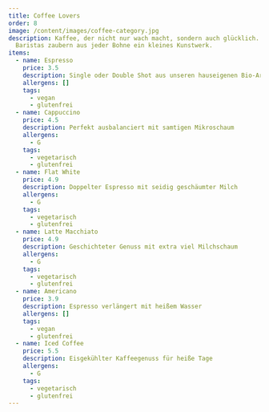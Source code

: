 ```yaml
---
title: Coffee Lovers
order: 8
image: /content/images/coffee-category.jpg
description: Kaffee, der nicht nur wach macht, sondern auch glücklich. Unsere
  Baristas zaubern aus jeder Bohne ein kleines Kunstwerk.
items:
  - name: Espresso
    price: 3.5
    description: Single oder Double Shot aus unseren hauseigenen Bio-Arabica-Bohnen
    allergens: []
    tags:
      - vegan
      - glutenfrei
  - name: Cappuccino
    price: 4.5
    description: Perfekt ausbalanciert mit samtigen Mikroschaum
    allergens:
      - G
    tags:
      - vegetarisch
      - glutenfrei
  - name: Flat White
    price: 4.9
    description: Doppelter Espresso mit seidig geschäumter Milch
    allergens:
      - G
    tags:
      - vegetarisch
      - glutenfrei
  - name: Latte Macchiato
    price: 4.9
    description: Geschichteter Genuss mit extra viel Milchschaum
    allergens:
      - G
    tags:
      - vegetarisch
      - glutenfrei
  - name: Americano
    price: 3.9
    description: Espresso verlängert mit heißem Wasser
    allergens: []
    tags:
      - vegan
      - glutenfrei
  - name: Iced Coffee
    price: 5.5
    description: Eisgekühlter Kaffeegenuss für heiße Tage
    allergens:
      - G
    tags:
      - vegetarisch
      - glutenfrei
---
```


